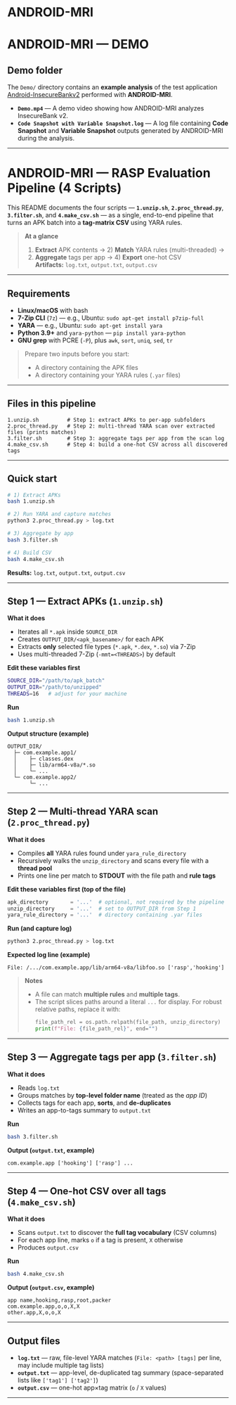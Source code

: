 # ANDROID-MRI
# ANDROID-MRI — DEMO
## Demo folder

The `Demo/` directory contains an **example analysis** of the test application [Android-InsecureBankv2](https://github.com/dineshshetty/Android-InsecureBankv2) performed with **ANDROID-MRI**.

- **`Demo.mp4`** — A demo video showing how ANDROID-MRI analyzes InsecureBank v2.  
- **`Code Snapshot with Variable Snapshot.log`** — A log file containing **Code Snapshot** and **Variable Snapshot** outputs generated by ANDROID-MRI during the analysis.



---
# ANDROID-MRI — RASP Evaluation Pipeline (4 Scripts)

This README documents the four scripts — **`1.unzip.sh`**, **`2.proc_thread.py`**, **`3.filter.sh`**, and **`4.make_csv.sh`** — as a single, end-to-end pipeline that turns an APK batch into a **tag-matrix CSV** using YARA rules.

> **At a glance**
>
> 1) **Extract** APK contents → 2) **Match** YARA rules (multi-threaded) →  
> 3) **Aggregate** tags per app → 4) **Export** one-hot CSV  
> **Artifacts:** `log.txt`, `output.txt`, `output.csv`

---

## Requirements

- **Linux/macOS** with bash  
- **7-Zip CLI** (`7z`) — e.g., Ubuntu: `sudo apt-get install p7zip-full`  
- **YARA** — e.g., Ubuntu: `sudo apt-get install yara`  
- **Python 3.9+** and `yara-python` — `pip install yara-python`  
- **GNU grep** with PCRE (`-P`), plus `awk`, `sort`, `uniq`, `sed`, `tr`  

> Prepare two inputs before you start:  
> - A directory containing the APK files  
> - A directory containing your YARA rules (`.yar` files)

---

## Files in this pipeline

```
1.unzip.sh         # Step 1: extract APKs to per-app subfolders
2.proc_thread.py   # Step 2: multi-thread YARA scan over extracted files (prints matches)
3.filter.sh        # Step 3: aggregate tags per app from the scan log
4.make_csv.sh      # Step 4: build a one-hot CSV across all discovered tags
```

---

## Quick start

```bash
# 1) Extract APKs
bash 1.unzip.sh

# 2) Run YARA and capture matches
python3 2.proc_thread.py > log.txt

# 3) Aggregate by app
bash 3.filter.sh

# 4) Build CSV
bash 4.make_csv.sh
```

**Results:** `log.txt`, `output.txt`, `output.csv`

---

## Step 1 — Extract APKs (`1.unzip.sh`)

**What it does**  
- Iterates all `*.apk` inside `SOURCE_DIR`  
- Creates `OUTPUT_DIR/<apk_basename>/` for each APK  
- Extracts **only** selected file types (`*.apk`, `*.dex`, `*.so`) via 7-Zip  
- Uses multi-threaded 7-Zip (`-mmt=<THREADS>`) by default  

**Edit these variables first**
```bash
SOURCE_DIR="/path/to/apk_batch"
OUTPUT_DIR="/path/to/unzipped"
THREADS=16   # adjust for your machine
```

**Run**
```bash
bash 1.unzip.sh
```

**Output structure (example)**
```
OUTPUT_DIR/
  ├─ com.example.app1/
  │    ├─ classes.dex
  │    ├─ lib/arm64-v8a/*.so
  │    └─ ...
  └─ com.example.app2/
       └─ ...
```

---

## Step 2 — Multi-thread YARA scan (`2.proc_thread.py`)

**What it does**  
- Compiles **all** YARA rules found under `yara_rule_directory`  
- Recursively walks the `unzip_directory` and scans every file with a **thread pool**  
- Prints one line per match to **STDOUT** with the file path and **rule tags**

**Edit these variables first (top of the file)**
```python
apk_directory       = '...'  # optional, not required by the pipeline
unzip_directory     = '...'  # set to OUTPUT_DIR from Step 1
yara_rule_directory = '...'  # directory containing .yar files
```

**Run (and capture log)**
```bash
python3 2.proc_thread.py > log.txt
```

**Expected log line (example)**
```
File: /.../com.example.app/lib/arm64-v8a/libfoo.so ['rasp','hooking']
```

> **Notes**  
> - A file can match **multiple rules** and **multiple tags**.  
> - The script slices paths around a literal `...` for display. For robust relative paths, replace it with:
>   ```python
>   file_path_rel = os.path.relpath(file_path, unzip_directory)
>   print(f"File: {file_path_rel}", end="")
>   ```

---

## Step 3 — Aggregate tags per app (`3.filter.sh`)

**What it does**  
- Reads `log.txt`  
- Groups matches by **top-level folder name** (treated as the *app ID*)  
- Collects tags for each app, **sorts**, and **de-duplicates**  
- Writes an app-to-tags summary to `output.txt`

**Run**
```bash
bash 3.filter.sh
```

**Output (`output.txt`, example)**
```
com.example.app ['hooking'] ['rasp'] ...
```

---

## Step 4 — One-hot CSV over all tags (`4.make_csv.sh`)

**What it does**  
- Scans `output.txt` to discover the **full tag vocabulary** (CSV columns)  
- For each app line, marks `o` if a tag is present, `X` otherwise  
- Produces `output.csv`

**Run**
```bash
bash 4.make_csv.sh
```

**Output (`output.csv`, example)**
```csv
app name,hooking,rasp,root,packer
com.example.app,o,o,X,X
other.app,X,o,o,X
```

---

## Output files

- **`log.txt`** — raw, file-level YARA matches (`File: <path> [tags]` per line, may include multiple tag lists)  
- **`output.txt`** — app-level, de-duplicated tag summary (space-separated lists like `['tag1'] ['tag2']`)  
- **`output.csv`** — one-hot app×tag matrix (`o` / `X` values)

---

